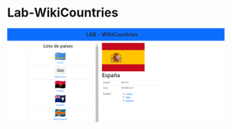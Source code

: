 # Lab-WikiCountries

<img src="./public/images/Captura%20de%20pantalla%202023-06-24%20095816.png"></img>